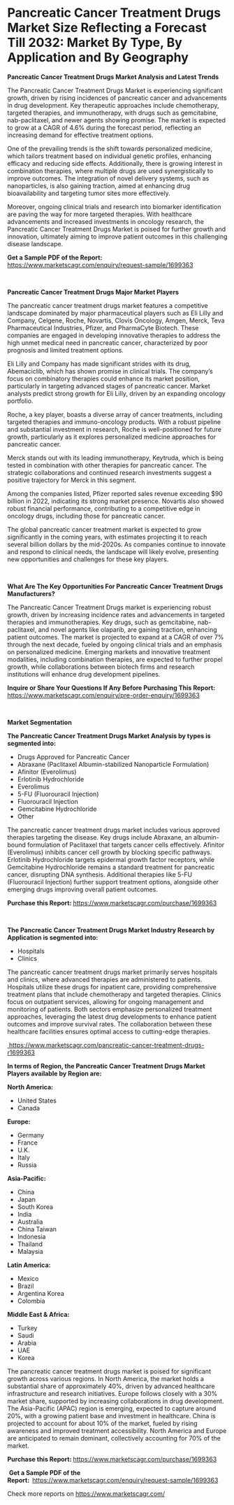 <p><h1>Pancreatic Cancer Treatment Drugs Market Size Reflecting a Forecast Till 2032: Market By Type, By Application and By Geography</h1></p><p><strong>Pancreatic Cancer Treatment Drugs Market Analysis and Latest Trends</strong></p>
<p><p>The Pancreatic Cancer Treatment Drugs Market is experiencing significant growth, driven by rising incidences of pancreatic cancer and advancements in drug development. Key therapeutic approaches include chemotherapy, targeted therapies, and immunotherapy, with drugs such as gemcitabine, nab-paclitaxel, and newer agents showing promise. The market is expected to grow at a CAGR of 4.6% during the forecast period, reflecting an increasing demand for effective treatment options.</p><p>One of the prevailing trends is the shift towards personalized medicine, which tailors treatment based on individual genetic profiles, enhancing efficacy and reducing side effects. Additionally, there is growing interest in combination therapies, where multiple drugs are used synergistically to improve outcomes. The integration of novel delivery systems, such as nanoparticles, is also gaining traction, aimed at enhancing drug bioavailability and targeting tumor sites more effectively.</p><p>Moreover, ongoing clinical trials and research into biomarker identification are paving the way for more targeted therapies. With healthcare advancements and increased investments in oncology research, the Pancreatic Cancer Treatment Drugs Market is poised for further growth and innovation, ultimately aiming to improve patient outcomes in this challenging disease landscape.</p></p>
<p><strong>Get a Sample PDF of the Report:&nbsp;</strong> <a href="https://www.marketscagr.com/enquiry/request-sample/1699363?utm_campaign=2770&utm_medium=2&utm_source=Github&utm_content=ia&utm_term=27032025&utm_id=pancreatic-cancer-treatment-drugs">https://www.marketscagr.com/enquiry/request-sample/1699363</a></p>
<p>&nbsp;</p>
<p><strong>Pancreatic Cancer Treatment Drugs Major Market Players</strong></p>
<p><p>The pancreatic cancer treatment drugs market features a competitive landscape dominated by major pharmaceutical players such as Eli Lilly and Company, Celgene, Roche, Novartis, Clovis Oncology, Amgen, Merck, Teva Pharmaceutical Industries, Pfizer, and PharmaCyte Biotech. These companies are engaged in developing innovative therapies to address the high unmet medical need in pancreatic cancer, characterized by poor prognosis and limited treatment options.</p><p>Eli Lilly and Company has made significant strides with its drug, Abemaciclib, which has shown promise in clinical trials. The company’s focus on combinatory therapies could enhance its market position, particularly in targeting advanced stages of pancreatic cancer. Market analysts predict strong growth for Eli Lilly, driven by an expanding oncology portfolio.</p><p>Roche, a key player, boasts a diverse array of cancer treatments, including targeted therapies and immuno-oncology products. With a robust pipeline and substantial investment in research, Roche is well-positioned for future growth, particularly as it explores personalized medicine approaches for pancreatic cancer.</p><p>Merck stands out with its leading immunotherapy, Keytruda, which is being tested in combination with other therapies for pancreatic cancer. The strategic collaborations and continued research investments suggest a positive trajectory for Merck in this segment.</p><p>Among the companies listed, Pfizer reported sales revenue exceeding $90 billion in 2022, indicating its strong market presence. Novartis also showed robust financial performance, contributing to a competitive edge in oncology drugs, including those for pancreatic cancer.</p><p>The global pancreatic cancer treatment market is expected to grow significantly in the coming years, with estimates projecting it to reach several billion dollars by the mid-2020s. As companies continue to innovate and respond to clinical needs, the landscape will likely evolve, presenting new opportunities and challenges for these key players.</p></p>
<p>&nbsp;</p>
<p><strong>What Are The Key Opportunities For Pancreatic Cancer Treatment Drugs Manufacturers?</strong></p>
<p><p>The Pancreatic Cancer Treatment Drugs market is experiencing robust growth, driven by increasing incidence rates and advancements in targeted therapies and immunotherapies. Key drugs, such as gemcitabine, nab-paclitaxel, and novel agents like olaparib, are gaining traction, enhancing patient outcomes. The market is projected to expand at a CAGR of over 7% through the next decade, fueled by ongoing clinical trials and an emphasis on personalized medicine. Emerging markets and innovative treatment modalities, including combination therapies, are expected to further propel growth, while collaborations between biotech firms and research institutions will enhance drug development pipelines.</p></p>
<p><strong>Inquire or Share Your Questions If Any Before Purchasing This Report:</strong> <a href="https://www.marketscagr.com/enquiry/pre-order-enquiry/1699363?utm_campaign=2770&utm_medium=2&utm_source=Github&utm_content=ia&utm_term=27032025&utm_id=pancreatic-cancer-treatment-drugs">https://www.marketscagr.com/enquiry/pre-order-enquiry/1699363</a></p>
<p>&nbsp;</p>
<p><strong>Market Segmentation</strong></p>
<p><strong>The Pancreatic Cancer Treatment Drugs Market Analysis by types is segmented into:</strong></p>
<p><ul><li>Drugs Approved for Pancreatic Cancer</li><li>Abraxane (Paclitaxel Albumin-stabilized Nanoparticle Formulation)</li><li>Afinitor (Everolimus)</li><li>Erlotinib Hydrochloride</li><li>Everolimus</li><li>5-FU (Fluorouracil Injection)</li><li>Fluorouracil Injection</li><li>Gemcitabine Hydrochloride</li><li>Other</li></ul></p>
<p><p>The pancreatic cancer treatment drugs market includes various approved therapies targeting the disease. Key drugs include Abraxane, an albumin-bound formulation of Paclitaxel that targets cancer cells effectively. Afinitor (Everolimus) inhibits cancer cell growth by blocking specific pathways. Erlotinib Hydrochloride targets epidermal growth factor receptors, while Gemcitabine Hydrochloride remains a standard treatment for pancreatic cancer, disrupting DNA synthesis. Additional therapies like 5-FU (Fluorouracil Injection) further support treatment options, alongside other emerging drugs improving overall patient outcomes.</p></p>
<p><strong>Purchase this Report:&nbsp;</strong><a href="https://www.marketscagr.com/purchase/1699363?utm_campaign=2770&utm_medium=2&utm_source=Github&utm_content=ia&utm_term=27032025&utm_id=pancreatic-cancer-treatment-drugs">https://www.marketscagr.com/purchase/1699363</a></p>
<p>&nbsp;</p>
<p><strong>The Pancreatic Cancer Treatment Drugs Market Industry Research by Application is segmented into:</strong></p>
<p><ul><li>Hospitals</li><li>Clinics</li></ul></p>
<p><p>The pancreatic cancer treatment drugs market primarily serves hospitals and clinics, where advanced therapies are administered to patients. Hospitals utilize these drugs for inpatient care, providing comprehensive treatment plans that include chemotherapy and targeted therapies. Clinics focus on outpatient services, allowing for ongoing management and monitoring of patients. Both sectors emphasize personalized treatment approaches, leveraging the latest drug developments to enhance patient outcomes and improve survival rates. The collaboration between these healthcare facilities ensures optimal access to cutting-edge therapies.</p></p>
<p><a href="https://www.marketscagr.com/pancreatic-cancer-treatment-drugs-r1699363?utm_campaign=2770&utm_medium=2&utm_source=Github&utm_content=ia&utm_term=27032025&utm_id=pancreatic-cancer-treatment-drugs">&nbsp;https://www.marketscagr.com/pancreatic-cancer-treatment-drugs-r1699363</a></p>
<p><strong>In terms of Region, the Pancreatic Cancer Treatment Drugs Market Players available by Region are:</strong></p>
<p>
    <p> <strong> North America: </strong>
        <ul>
            <li>United States</li>
            <li>Canada</li>
        </ul>
        </p> 
    <p> <strong> Europe: </strong>
        <ul>
            <li>Germany</li>
            <li>France</li>
            <li>U.K.</li>
            <li>Italy</li>
            <li>Russia</li>
        </ul>
        </p> 
    <p> <strong> Asia-Pacific: </strong>
        <ul>
            <li>China</li>
            <li>Japan</li>
            <li>South Korea</li>
            <li>India</li>
            <li>Australia</li>
            <li>China Taiwan</li>
            <li>Indonesia</li>
            <li>Thailand</li>
            <li>Malaysia</li>
        </ul>
        </p> 
    <p> <strong> Latin America: </strong>
        <ul>
            <li>Mexico</li>
            <li>Brazil</li>
            <li>Argentina Korea</li>
            <li>Colombia</li>
        </ul>
        </p> 
    <p> <strong> Middle East & Africa: </strong>
        <ul>
            <li>Turkey</li>
            <li>Saudi</li>
            <li>Arabia</li>
            <li>UAE</li>
            <li>Korea</li>
        </ul>
    </p>
    </p>
<p><p>The pancreatic cancer treatment drugs market is poised for significant growth across various regions. In North America, the market holds a substantial share of approximately 40%, driven by advanced healthcare infrastructure and research initiatives. Europe follows closely with a 30% market share, supported by increasing collaborations in drug development. The Asia-Pacific (APAC) region is emerging, expected to capture around 20%, with a growing patient base and investment in healthcare. China is projected to account for about 10% of the market, fueled by rising awareness and improved treatment accessibility. North America and Europe are anticipated to remain dominant, collectively accounting for 70% of the market.</p></p>
<p><strong>Purchase this Report: </strong><a href="https://www.marketscagr.com/purchase/1699363?utm_campaign=2770&utm_medium=2&utm_source=Github&utm_content=ia&utm_term=27032025&utm_id=pancreatic-cancer-treatment-drugs">https://www.marketscagr.com/purchase/1699363</a></p>
<p>&nbsp;<strong>Get a Sample PDF of the Report:&nbsp;&nbsp;</strong><a href="https://www.marketscagr.com/enquiry/request-sample/1699363?utm_campaign=2770&utm_medium=2&utm_source=Github&utm_content=ia&utm_term=27032025&utm_id=pancreatic-cancer-treatment-drugs">https://www.marketscagr.com/enquiry/request-sample/1699363</a></p>
<p><strong></strong></p>
<p>Check more reports on <a href="https://www.marketscagr.com/?utm_campaign=2770&utm_medium=2&utm_source=Github&utm_content=ia&utm_term=27032025&utm_id=pancreatic-cancer-treatment-drugs">https://www.marketscagr.com/</a></p>